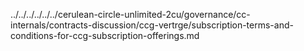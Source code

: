../../../../../../cerulean-circle-unlimited-2cu/governance/cc-internals/contracts-discussion/ccg-vertrge/subscription-terms-and-conditions-for-ccg-subscription-offerings.md